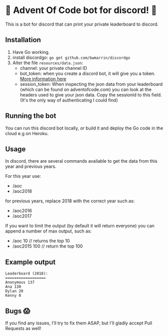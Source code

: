 # :christmas_tree: Advent Of Code bot for discord! :christmas_tree:

This  is a bot for discord that can print your private leaderboard to discord. 

## Installation

1) Have Go working. 
2) install discordgo: `go get github.com/bwmarrin/discordgo`
3) Alter the file `resources/data.json`:
    * channel: your private channel ID
    * bot_token: when you create a discord bot, it will give you a token. [More information
      here](https://discordapp.com/developers/docs/topics/oauth2)
    * session_token: When inspecting the json data from your leaderboard (which can be found on
      adventofcode.com) you can look at the headers used to give your json data. Copy the sessionId
      to this field. (It's the only way of authenticating I could find)


## Running the bot
You can run this discord bot locally, or build it and deploy the Go code in the cloud e.g on Heroku. 

## Usage

In discord, there are several commands available to get the data from this year and previous years.

For this year use:

* /aoc
* /aoc2018

for previous years, replace 2018 with the correct year such as:

* /aoc2016
* /aoc2017

If you want to limit the output (by default it will return everyone) you can append a number of max
output, such as:

* /aoc 10 // returns the top 10
* /aoc2015 100 // return the top 100


## Example output
```
Leaderboard (2018):
==================
Anonymous 137
Ana 130
Dylan 20
Kenny 0
```

## Bugs :scream:

If you find any issues, I'll try to fix them ASAP, but I'll gladly accept Pull Requests as well! 
